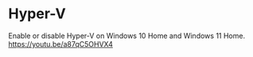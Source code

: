 # Hyper-V
 Enable or disable Hyper-V on Windows 10 Home and Windows 11 Home.
https://youtu.be/a87qC5OHVX4
